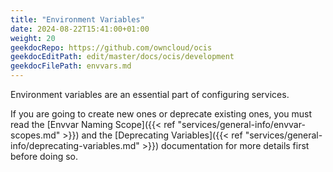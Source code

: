 ```yaml
---
title: "Environment Variables"
date: 2024-08-22T15:41:00+01:00
weight: 20
geekdocRepo: https://github.com/owncloud/ocis
geekdocEditPath: edit/master/docs/ocis/development
geekdocFilePath: envvars.md
---
```


Environment variables are an essential part of configuring services.

If you are going to create new ones or deprecate existing ones, you must read the [Envvar Naming Scope]({{< ref "services/general-info/envvar-scopes.md" >}}) and the 
[Deprecating Variables]({{< ref "services/general-info/deprecating-variables.md" >}}) documentation for more details first before doing so.
